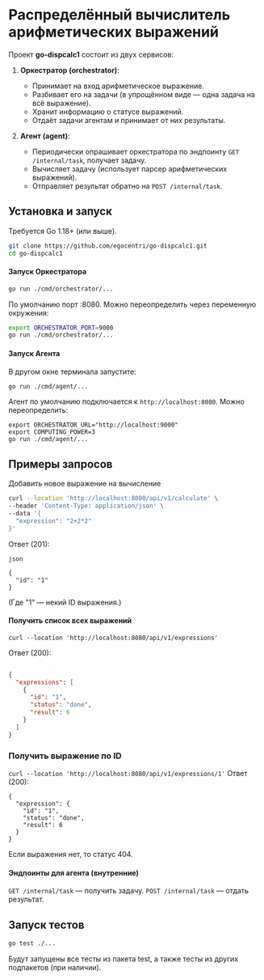 # Распределённый вычислитель арифметических выражений
Проект **go-dispcalc1** состоит из двух сервисов:
1. **Оркестратор (orchestrator)**:
   - Принимает на вход арифметическое выражение.
   - Разбивает его на задачи (в упрощённом виде — одна задача на всё выражение).
   - Хранит информацию о статусе выражений.
   - Отдаёт задачи агентам и принимает от них результаты.

2. **Агент (agent)**:
   - Периодически опрашивает оркестратора по эндпоинту `GET /internal/task`, получает задачу.
   - Вычисляет задачу (использует парсер арифметических выражений).
   - Отправляет результат обратно на `POST /internal/task`.

## Установка и запуск

Требуется Go 1.18+ (или выше).

```bash
git clone https://github.com/egocentri/go-dispcalc1.git
cd go-dispcalc1
```

#### Запуск Оркестратора

```bash
go run ./cmd/orchestrator/...
```
По умолчанию порт :8080. Можно переопределить через переменную окружения:

```bash
export ORCHESTRATOR_PORT=9000
go run ./cmd/orchestrator/...
```
#### Запуск Агента
В другом окне терминала запустите:

```bash
go run ./cmd/agent/...
```
Агент по умолчанию подключается к ```http://localhost:8080```. Можно переопределить:

```
export ORCHESTRATOR_URL="http://localhost:9000"
export COMPUTING_POWER=3
go run ./cmd/agent/...
```
## Примеры запросов
Добавить новое выражение на вычисление
```bash
curl --location 'http://localhost:8080/api/v1/calculate' \
--header 'Content-Type: application/json' \
--data '{
  "expression": "2+2*2"
}'
```
Ответ (201):
```
json

{
  "id": "1"
}
```
(Где "1" — некий ID выражения.)

#### Получить список всех выражений


 ```curl --location 'http://localhost:8080/api/v1/expressions'```


Ответ (200):

```json

{
  "expressions": [
    {
      "id": "1",
      "status": "done",
      "result": 6
    }
  ]
}
```

### Получить выражение по ID
```curl --location 'http://localhost:8080/api/v1/expressions/1'```
Ответ (200):
```
{
  "expression": {
    "id": "1",
    "status": "done",
    "result": 6
  }
}
```
Если выражения нет, то статус 404.

#### Эндпоинты для агента (внутренние)
```GET /internal/task```
— получить задачу.
``` POST /internal/task ```
— отдать результат.

## Запуск тестов
```bash
go test ./...
```
Будут запущены все тесты из пакета test, а также тесты из других подпакетов (при наличии).
